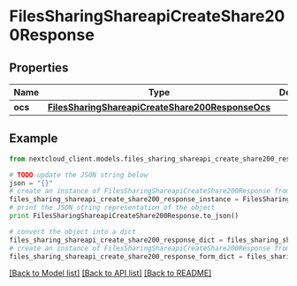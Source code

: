 # FilesSharingShareapiCreateShare200Response


## Properties
Name | Type | Description | Notes
------------ | ------------- | ------------- | -------------
**ocs** | [**FilesSharingShareapiCreateShare200ResponseOcs**](FilesSharingShareapiCreateShare200ResponseOcs.md) |  | 

## Example

```python
from nextcloud_client.models.files_sharing_shareapi_create_share200_response import FilesSharingShareapiCreateShare200Response

# TODO update the JSON string below
json = "{}"
# create an instance of FilesSharingShareapiCreateShare200Response from a JSON string
files_sharing_shareapi_create_share200_response_instance = FilesSharingShareapiCreateShare200Response.from_json(json)
# print the JSON string representation of the object
print FilesSharingShareapiCreateShare200Response.to_json()

# convert the object into a dict
files_sharing_shareapi_create_share200_response_dict = files_sharing_shareapi_create_share200_response_instance.to_dict()
# create an instance of FilesSharingShareapiCreateShare200Response from a dict
files_sharing_shareapi_create_share200_response_form_dict = files_sharing_shareapi_create_share200_response.from_dict(files_sharing_shareapi_create_share200_response_dict)
```
[[Back to Model list]](../README.md#documentation-for-models) [[Back to API list]](../README.md#documentation-for-api-endpoints) [[Back to README]](../README.md)


